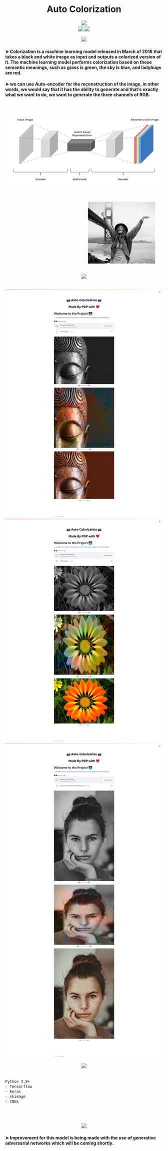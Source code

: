 # <div align="center"> Auto Colorization
<p align='center'> 
 <img src="https://img.shields.io/badge/Auto Colorization--blue?style=for-the-badge"/>
 <br>
 <img src="https://forthebadge.com/images/badges/built-with-love.svg" />
 <img src="http://ForTheBadge.com/images/badges/made-with-python.svg"/>
</p>
</div>
<div align="center"> 
  <img src="https://img.shields.io/badge/Product%20Description-orange?logo=Pinterest&style=for-the-badge" /> 
</div>

#### ➤ Colorization is a machine learning model released in March of 2016 that takes a black and white image as input and outputs a colorized version of it. The machine learning model performs colorization based on these semantic meanings, such as grass is green, the sky is blue, and ladybugs are red.
#### ➤ we can use Auto-encoder for the reconstruction of the image, in other words, we would say that it has the ability to generate and that’s exactly what we want to do, we want to generate the three channels of RGB.
<br>
 <p align='center'> 
 <img src="https://github.com/PrathameshDeshpande/Auto_Colorization/blob/main/sample_shots/1_WPKoXt1XfCXySpXINCMlzw.png" />
  <br><br><br>
  <img src="https://github.com/PrathameshDeshpande/Auto_Colorization/blob/main/sample_shots/1_38b2M-O5x5TgHtUu-VvmNA.gif" />
</p>
</div> 
<div align="center"> 
  <img src="https://img.shields.io/badge/Product%20Images-orange?logo=Pinterest&style=for-the-badge" /> 
</div>
  <br>
  
 <p align='center'> 
 <img src="https://github.com/PrathameshDeshpande/Auto_Colorization/blob/main/sample_shots/screencapture-localhost-8501-2021-05-06-21_04_46.png" />
 <img src="https://github.com/prathameshdeshpande/Auto_Colorization/blob/main/sample_shots/screencapture-localhost-8501-2021-05-06-21_22_36.png" />
 <img src="https://github.com/prathameshdeshpande/Auto_Colorization/blob/main/sample_shots/screencapture-localhost-8501-2021-05-06-21_58_12.png"  />
</p>
</div> 
  
  <div align="center"> 
  <img src="https://img.shields.io/badge/Tech%20Stack%20Used-chocolate?logo=Tesla&style=for-the-badge" /> 
  </div>
  <br>
  
  ```
  Python 3.8+
  - Tensorflow
  - Keras
  - skimage
  - CNNs
  ```
  
<br><br>
<div align="center"> 
    <p>
    <img src="https://img.shields.io/badge/Improvements-moccasin?logo=Databricks&style=for-the-badge" height="55"/></p>
 </div>
 
#### ➤ Improvement for this model is being made with the use of generative adversarial networks which will be coming shortly.
